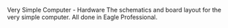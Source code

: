 Very Simple Computer - Hardware
The schematics and board layout for the very simple computer. All done in Eagle Professional.

